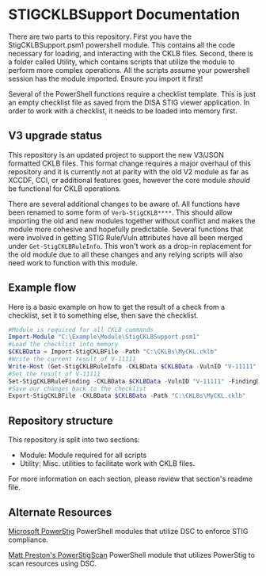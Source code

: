 # STIGCKLBSupport Documentation

There are two parts to this repository. First you have the StigCKLBSupport.psm1 powershell module. This contains all the code necessary for loading, and interacting with the CKLB files. Second, there is a folder called Utility, which contains scripts that utilize the module to perform more complex operations. All the scripts assume your powershell session has the module imported. Ensure you import it first!

Several of the PowerShell functions require a checklist template. This is just an empty checklist file as saved from the DISA STIG viewer application. In order to work with a checklist, it needs to be loaded into memory first.

## V3 upgrade status

This repository is an updated project to support the new V3/JSON formatted CKLB files. This format change requires a major overhaul of this repository and it is currently not at parity with the old V2 module as far as XCCDF, CCI, or additional features goes, however the core module *should* be functional for CKLB operations.

There are several additional changes to be aware of. All functions have been renamed to  some form of `Verb-StigCKLB****`. This should allow importing the old and new modules together without conflict and makes the module more cohesive and hopefully predictable. Several functions that were involved in getting STIG Rule/Vuln attributes have all been merged under `Get-StigCKLBRuleInfo`. This won't work as a drop-in replacement for the old module due to all these changes and any relying scripts will also need work to function with this module.

## Example flow

Here is a basic example on how to get the result of a check from a checklist, set it to something else, then save the checklist.

```powershell
#Module is required for all CKLB commands
Import-Module "C:\Example\Module\StigCKLBSupport.psm1"
#Load the checklist into memory
$CKLBData = Import-StigCKLBFile -Path "C:\CKLBs\MyCKL.cklb"
#Write the current result of V-11111
Write-Host (Get-StigCKLBRuleInfo -CKLBData $CKLBData -VulnID "V-11111")
#Set the result of V-11111
Set-StigCKLBRuleFinding -CKLBData $CKLBData -VulnID "V-11111" -FindingDetails "Not set correctly" -Comments "Checked by script" -Result open
#Save our changes back to the checklist
Export-StigCKLBFile -CKLBData $CKLBData -Path "C:\CKLBs\MyCKL.cklb"
```

## Repository structure

This repository is split into two sections:

- Module: Module required for all scripts
- Utility: Misc. utilities to facilitate work with CKLB files.

For more information on each section, please review that section's readme file.

## Alternate Resources

[Microsoft PowerStig](https://github.com/Microsoft/PowerStig)
PowerShell modules that utilize DSC to enforce STIG compliance.

[Matt Preston's PowerStigScan](https://github.com/mapresto/PowerStigScan)
PowerShell module that utilizes PowerStig to scan resources using DSC.
